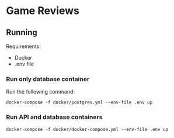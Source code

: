 # Game Reviews

## Running

Requirements:

- Docker
- .env file

### Run only database container

Run the following command:

```shell
docker-compose -f docker/postgres.yml --env-file .env up
```

### Run API and database containers

```shell
docker-compose -f docker/docker-compose.yml --env-file .env up
```
